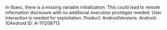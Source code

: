 In libavc, there is a missing variable initialization. This could lead to remote information disclosure with no additional execution privileges needed. User interaction is needed for exploitation. Product: AndroidVersions: Android-10Android ID: A-111208713
